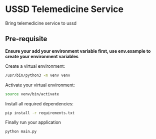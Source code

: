# USSD Telemedicine Service

Bring telemedicine service to ussd

## Pre-requisite

<strong>Ensure your add your environment variable first, use env.example to create your environment variables</strong>

Create a virtual environment: 
```bash
/usr/bin/python3 -m venv venv
```

Activate your virtual environment:
```bash
source venv/bin/activate
```

Install all required dependencies:
``` bash
pip install -r requirements.txt
```

Finally run your application
``` bash
python main.py
```